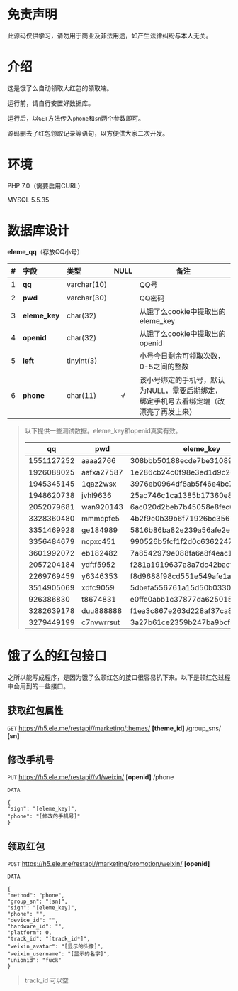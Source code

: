 # 免责声明

此源码仅供学习，请勿用于商业及非法用途，如产生法律纠纷与本人无关。

# 介绍

这是饿了么自动领取大红包的领取端。

运行前，请自行安置好数据库。

运行后，以`GET`方法传入`phone`和`sn`两个参数即可。

源码删去了红包领取记录等语句，以方便供大家二次开发。

# 环境

PHP 7.0（需要启用CURL）

MYSQL 5.5.35

# 数据库设计

**eleme_qq**（存放QQ小号）

|  #  | 字段          |  类型       | NULL | 备注 |
| --- | :------------ | :---------- | :--: | ---- |
|  1  | **qq**        | varchar(10) |      | QQ号 |
|  2  | **pwd**       | varchar(30) |      | QQ密码 |
|  3  | **eleme_key** | char(32)    |      | 从饿了么cookie中提取出的eleme_key |
|  4  | **openid**    | char(32)    |      | 从饿了么cookie中提取出的openid |
|  5  | **left**      | tinyint(3)  |      | 小号今日剩余可领取次数，0-5之间的整数 |
|  6  | **phone**     | char(11)    | √    | 该小号绑定的手机号，默认为NULL，需要后期绑定，绑定手机号去看绑定端（改漂亮了再发上来） |

> 以下提供一些测试数据。eleme_key和openid真实有效。
> 
> |qq			|pwd		|eleme_key							|openid								|left|phone		|
> | --------- | --------- | --------------------------------- | --------------------------------- | - | --------- |
> |1551127252	|aaaa2766	|308bbb50188ecde7be310890ec402096	|09B1B2D594D0548F82B2943356A8604F	|5	|17080631064|
> |1926088025	|aafxa27587	|1e286cb24c0f98e3ed1d9c2cc184deba	|101AFA3901329478F1C85281D4EA43AC	|5	|17080631169|
> |1945345145	|1qaz2wsx	|3976eb0964df8ab5f46e4bc7af00a0fb	|ACA18890EE1F19B463769D8D9E21674B	|5	|17080631174|
> |1948620738	|jvhl9636	|25ac746c1ca1385b17360e8d97828179	|4E70F87473FBBF1AD640F5AB92DDF268	|5	|17080631175|
> |2052079681	|wan920143	|6ac020d2beb7b45058e8fec0c8be16fb	|8AE4AF545687848EF4CDDB6B8B0321CF	|5	|17080631256|
> |3328360480	|mmmcpfe5	|4b2f9e0b39b6f71926bc3562ffe856df	|1AA3806296FD43CB6604EC99D9A26967	|5	|17080632981|
> |3351469928	|ge184989	|5816b86ba82e239a56afe2e11bd38d3d	|CF18B78F0822E32506447372F75CB533	|5	|17080633097|
> |3356484679	|ncpxc451	|990526b5fcf1f2d0c63622470db8b3a5	|7531C22753371B32AD05C400381A8F52	|5	|17080633100|
> |3601992072	|eb182482	|7a8542979e088fa6a8f4eac1056cd17f	|5847E7C05DA8120BB540B77DEB50897B	|5	|17080633576|
> |2057204184	|ydftf5952	|f281a1919637a8a7dc42bacf5bf75f8c	|1C3C370245C7928BB2CBCBA67BE9ADC7	|5	|17080633691|
> |2269769459	|y6346353	|f8d9688f98cd551e549afe1aab2ea5f7	|A261DC6CB65FD763F486267405BD0AE2	|5	|17080633767|
> |3514905069	|xdfc9059	|5dbefa556761a15d50b0330e6b94ea51	|6C700A7DF5713BFC65D336F1301E111E	|5	|17080633866|
> |926386830	|t8674831	|e0ffe0abb1c37877da62501573c60075	|6F4515F7FB37BCA9D920F4A6EA98E3A3	|5	|17080634209|
> |3282639178	|duu888888	|f1ea3c867e263d228af37ca8bfcf6336	|0648D54165AB8A511AAB6361BC422E36	|5	|17080629724|
> |3279449199	|c7nvwrrsut	|3a27b61ce2359b247ba9bcf12383286a	|E25D7BBA23194A2502DFC7661602087A	|5	|17080634327|

# 饿了么的红包接口

之所以能写成程序，是因为饿了么领红包的接口很容易扒下来。以下是领红包过程中会用到的一些接口。

## 获取红包属性

`GET` https://h5.ele.me/restapi//marketing/themes/ **[theme_id]** /group_sns/ **[sn]**

## 修改手机号

`PUT` https://h5.ele.me/restapi//v1/weixin/ **[openid]** /phone

`DATA`

```
{
"sign": "[eleme_key]",
"phone": "[修改的手机号]"
}
```

## 领取红包

`POST` https://h5.ele.me/restapi//marketing/promotion/weixin/ **[openid]**

`DATA`

```
{
"method": "phone",
"group_sn": "[sn]",
"sign": "[eleme_key]",
"phone": "",
"device_id": "",
"hardware_id": "",
"platform": 0,
"track_id": "[track_id*]",
"weixin_avatar": "[显示的头像]",
"weixin_username": "[显示的名字]",
"unionid": "fuck"
}
```
> track_id 可以空

